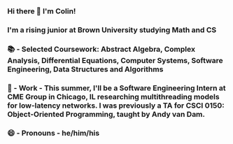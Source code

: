 ### Hi there 👋 I'm Colin!

### I'm a rising junior at Brown University studying Math and CS

### 📚 - Selected Coursework: Abstract Algebra, Complex Analysis, Differential Equations, Computer Systems, Software Engineering, Data Structures and Algorithms
### 🔭 - Work -  This summer, I'll be a Software Engineering Intern at CME Group in Chicago, IL researching multithreading models for low-latency networks.  I was previously a TA for CSCI 0150: Object-Oriented Programming, taught by Andy van Dam.
### 😄 - Pronouns -  he/him/his

<!--
**csavage4/csavage4** is a ✨ _special_ ✨ repository because its `README.md` (this file) appears on your GitHub profile.

Here are some ideas to get you started:

- 🔭 I’m currently working on ...
- 🌱 I’m currently learning ...
- 👯 I’m looking to collaborate on ...
- 🤔 I’m looking for help with ...
- 💬 Ask me about ...
- 📫 How to reach me: ...
- 😄 Pronouns: ...
- ⚡ Fun fact: ...
-->
